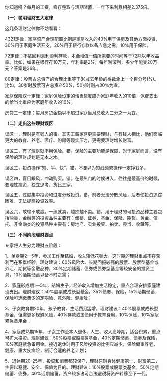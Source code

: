 你知道吗？每月的工资，零存整取与活期储蓄，一年下来利息相差2.375倍。

**（一）聪明理财五大定律**

这几条理财定律你不妨看看：

4321定律：家庭资产合理配置比例是家庭收入的40%用于供房及其他方面投资，30%用于家庭生活开支，20%用于银行存款以备应急之需，10%用于保险。

72定律：不拿回利息利滚利存款，本金增值一倍所需要的时间等于72除以年收益率。比如，如果在银行存10万元，年利率是2%，每年利滚利，多少年能变20万元？答案是36年。

80定律：股票占总资产的合理比重等于80减去年龄的得数添上一个百分号(%)。比如，30岁时股票可占总资产50%，50岁时则占30%为宜。

家庭保险双十定律：家庭保险设定的恰当额度应为家庭年收入的10倍，保费支出的恰当比重应为家庭年收入的10%。

房贷三一定律：每月房贷金额以不超过家庭当月总收入三分之一为宜。

**（二）走出这些理财误区**

误区一，理财是有钱人的事。其实工薪家庭更需要理财，与有钱人相比，他们面临更大的教育、养老、医疗、购房等现实压力，更需要理财增长财富。

误区二，有了理财就不用保险。错。保险的主要功能是保障，对于家庭而言，没有保险的理财规划是无本之木。

误区三，投资操作“短、平、快”。错。不要以为短线频繁操作一定挣钱多。

误区四，盲目跟风，冲动购买。错。在最热门的时候进入，往往是最高价的时候，要理性投资，独立思考，货比三家。

误区五，过度集中投资和过度分散投资。错。前者无法分散风险，后者使投资追踪困难，无法提高投资效率。

误区六，敢输不敢赢。一涨就卖，越跌越不卖。错。用于理财的可投资品种主要包括两类，金融类的投资品种主要有：储蓄、证券、基金、保险、期货、黄金、信托。非金融类的投资品种主要有：房地产、实业投资、拍卖、典当、收藏等。

**（三）不同阶段理财要点**

专家将人生分为理财五阶段：

1、单身期2—5年，参加工作至结婚，收入较低花销大，这时期的理财重点不在获利而在积累经验。理财建议：60%风险大、长期回报较高的股票、股票型基金或外汇、期货等金融品种，30%定期储蓄、债券或债券型基金等较安全的投资工具，10%活期储蓄以备不时之需；

2、家庭形成期1—5年，结婚生子，经济收入增加生活稳定，重点合理安排家庭建设支出。理财建议：50%股票或成长型基金，35%债券、保险，15%活期储蓄，保险可选缴费少的定期险、意外险、健康险；

3、子女教育期20年，孩子教育、生活费用猛增。理财建议：40%股票或成长型基金，但需更多规避风险，40%存款或国债用于教育费用，10%保险，10%家庭紧急备用金；

4、家庭成熟期15年，子女工作至本人退休，人生、收入高峰期，适合积累，重点可扩大投资。理财建议：50%股票或股票类基金，40%定期储蓄、债券及保险，10%家庭紧急备用金。接近退休时用于风险投资的比例应减少，保险偏重养老、健康、重大疾病险，制订合适的养老计划；

5、退休期20-25年，投资和消费都较保守，理财原则身体健康第一、财富第二，主要以稳健、安全、保值为目的。理财建议：10%股票或股票类基金，50%定期储蓄、债券，40%活期储蓄，资产较多者可合法避税将资产转移至下一代。